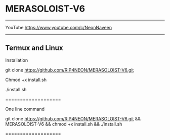 # MERASOLOIST-V6

____________________________________
YouTube 
https://www.youtube.com/c/NeonNaveen
______________________________________

Termux and Linux
----------------

Installation

git clone https://github.com/RIP4NEON/MERASOLOIST-V6.git

Chmod +x install.sh

./install.sh

===================

One line command

git clone https://github.com/RIP4NEON/MERASOLOIST-V6.git && MERASOLOIST-V6 && chmod +x install.sh && ./install.sh

===================
